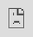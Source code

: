 ```yaml
---
layout: event
title: "Åpning av Mangfold i mai"
speakers: [Espen Rørvik Tjøstolvsen, Laila Hove, Hilde Kristine Braadland, Karina Ludwig]
summary: Hvem er de unge NAV møter, hva er utfordringene og mulighetene, hvordan jobber NAV med ungdomsgarantien, og hvordan henger det sammen med universell utforming av IKT?
privacy: public

location-type: hybrid
location-name: Fyrstikkalléen 1, Amfiet
recorded: false

event-date: 2024-05-13T09:00
event-date-end: 2024-05-13T09:45
---
```

## Hva handler arrangementet om?
Hvem er de unge NAV møter, hva er utfordringene og mulighetene, hvordan jobber NAV med ungdomsgarantien, og hvordan henger det sammen med universell utforming av IKT?

Bli med i en samtale mellom NAV ung, Hjelpemiddelområdet, uu-tilsynet og fagmiljøet for universell utforming av IKT i NAV.

<iframe src="https://player.vimeo.com/video/940945879?h=d628e68d5b&amp;badge=0&amp;autopause=0&amp;player_id=0&amp;app_id=58479" frameborder="0" allow="autoplay; fullscreen; picture-in-picture; clipboard-write" style="position:absolute;top:0;left:0;width:100%;height:100%;" title="Åpning Mangfold i Mai 2024"></iframe><script src="https://player.vimeo.com/api/player.js"></script>
